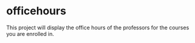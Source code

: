 # officehours
This project will display the office hours of the professors for the courses you are enrolled in.
